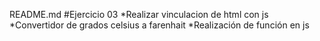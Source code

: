 README.md
#Ejercicio 03
*Realizar vinculacion de html con js
*Convertidor de grados celsius a farenhait
*Realización de función en js

